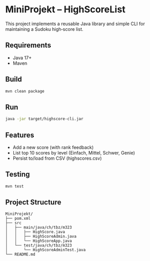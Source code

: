 # MiniProjekt – HighScoreList

This project implements a reusable Java library and simple CLI for maintaining a Sudoku high‑score list.

## Requirements
- Java 17+
- Maven

## Build
```bash
mvn clean package
```

## Run
```bash
java -jar target/highscore-cli.jar
```

## Features
- Add a new score (with rank feedback)
- List top 10 scores by level (Einfach, Mittel, Schwer, Genie)
- Persist to/load from CSV (highscores.csv)

## Testing
```bash
mvn test
```

## Project Structure
```
MiniProjekt/
├── pom.xml
├── src
│   ├── main/java/ch/tbz/m323
│   │   ├── HighScore.java
│   │   ├── HighScoreAdmin.java
│   │   └── HighScoreApp.java
│   └── test/java/ch/tbz/m323
│       └── HighScoreAdminTest.java
└── README.md
```